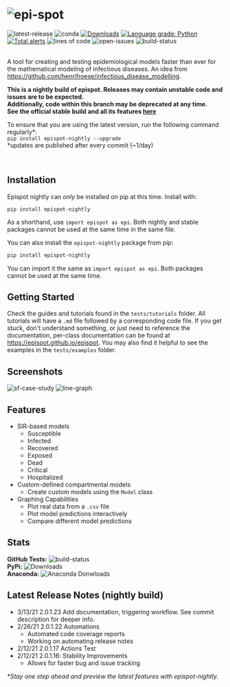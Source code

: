 # ![epi-spot](https://i.ibb.co/hXMjrCV/epi-spot.png)
![latest-release](https://shields.mitmproxy.org/pypi/v/epispot.svg?color=success)
![conda](https://anaconda.org/conda-forge/epispot/badges/installer/conda.svg)
[![Downloads](https://pepy.tech/badge/epispot)](https://pepy.tech/project/epispot)
[![Language grade: Python](https://img.shields.io/lgtm/grade/python/g/quantum9Innovation/epispot.svg?logo=lgtm&logoWidth=18)](https://lgtm.com/projects/g/quantum9Innovation/epispot/context:python)
[![Total alerts](https://img.shields.io/lgtm/alerts/g/quantum9Innovation/epispot.svg?logo=lgtm&logoWidth=18)](https://lgtm.com/projects/g/quantum9Innovation/epispot/alerts/)
![lines of code](https://img.shields.io/tokei/lines/github/epispot/epispot?color=orange)
![open-issues](https://img.shields.io/github/issues-raw/epispot/epispot?color=orange)
![build-status](https://github.com/epispot/epispot/workflows/build/badge.svg?branch=master)
<br><br>

A tool for creating and testing epidemiological models faster than ever for the mathematical modeling of infectious 
diseases. An idea from https://github.com/henrifroese/infectious_disease_modelling.

**This is a nightly build of epispot. Releases may contain unstable code and issues are to be expected.\
Additionally, code within this branch may be deprecated at any time.\
See the official stable build and all its features [here](https://pypi.org/project/epispot/)**

To ensure that you are using the latest version, run the following command regularly*:\
`pip install epispot-nightly --upgrade` \
*updates are published after every commit (~1/day)

<br>

## Installation

Epispot nightly can _only_ be installed on pip at this time.
Install with:
```
pip install epispot-nightly
```
As a shorthand, use `import epispot as epi`.
Both nightly and stable packages cannot be used at the same time in the same file.

You can also install the `epispot-nightly` package from pip:
``` bash
pip install epispot-nightly
```
You can import it the same as `import epispot as epi`. Both packages cannot be used at the same time.

## Getting Started

Check the guides and tutorials found
in the `tests/tutorials` folder. All tutorials will have a `.md` file
followed by a corresponding code file. If you get stuck, don't understand 
something, or just need to reference the documentation, per-class 
documentation can be found at https://epispot.github.io/epispot. You may also find 
it helpful to see the examples in the `tests/examples` folder.

## Screenshots

![sf-case-study](https://github.com/epispot/epispot/blob/master/tests/assets/compare-function.png?raw=true)
![line-graph](https://github.com/epispot/epispot/blob/master/tests/assets/line-graph.png?raw=true)

## Features
- SIR-based models
  - Susceptible
  - Infected
  - Recovered
  - Exposed
  - Dead
  - Critical
  - Hospitalized
- Custom-defined compartmental models
  - Create custom models using the `Model` class
- Graphing Capabilities
  - Plot real data from a `.csv` file
  - Plot model predictions interactively
  - Compare different model predictions

## Stats
**GitHub Tests:** ![build-status](https://github.com/epispot/epispot/workflows/build/badge.svg?branch=master)
<br>**PyPi:** ![Downloads](https://pepy.tech/badge/epispot)
<br>**Anaconda:** ![Anaconda Donwloads](https://shields.io/conda/dn/conda-forge/epispot)

## Latest Release Notes (nightly build)

 - 3/13/21 2.0.1.23 Add documentation, triggering workflow. See commit description for deeper info.
 - 2/26/21 2.0.1.22 Automations
   - Automated code coverage reports
   - Working on automating release notes 
 - 2/12/21 2.0.1.17 Actions Test
 - 2/12/21 2.0.1.16: Stability Improvements
    - Allows for faster bug and issue tracking

**Stay one step ahead and preview the latest features with epispot-nightly.*
